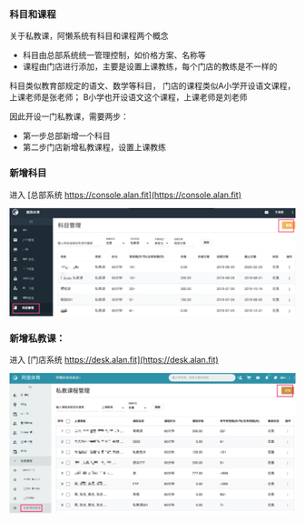 ### 科目和课程
关于私教课，阿懒系统有科目和课程两个概念
  - 科目由总部系统统一管理控制，如价格方案、名称等
  - 课程由门店进行添加，主要是设置上课教练，每个门店的教练是不一样的
  
科目类似教育部规定的语文、数学等科目，
门店的课程类似A小学开设语文课程，上课老师是张老师；
B小学也开设语文这个课程，上课老师是刘老师

因此开设一门私教课，需要两步：

  - 第一步总部新增一个科目
  - 第二步门店新增私教课程，设置上课教练
  
### 新增科目

进入 [总部系统 https://console.alan.fit](https://console.alan.fit)

![](../../assets/club/科目列表.jpg)


### 新增私教课：
进入 [门店系统 https://desk.alan.fit](https://desk.alan.fit)

![](../../assets/club/私教课程管理.jpg)